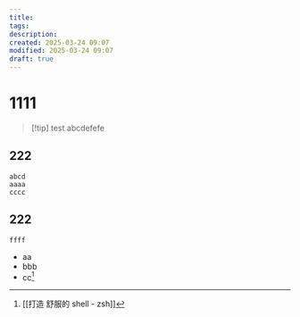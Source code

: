 ```yaml
---
title: 
tags: 
description: 
created: 2025-03-24 09:07
modified: 2025-03-24 09:07
draft: true
---
```

# 1111
>[!tip] test
>abcdefefe
## 222
	abcd
	aaaa
	cccc
## 222
```
ffff
```
- aa
- bbb
- cc[^1]

[^1]: [[打造 舒服的 shell - zsh]]

